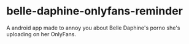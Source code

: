 # belle-daphine-onlyfans-reminder
A android app made to annoy you about Belle Daphine's porno she's uploading on her OnlyFans.

